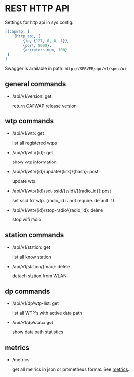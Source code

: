 REST HTTP API
=============

Settings for http api in sys.config:
```erlang
[{capwap, [
    {http_api, [
        {ip, {127, 0, 0, 1}},
        {port, 8000},
        {acceptors_num, 100}
 ]
]
```

Swagger is available in path: ```http://SERVER/api/v1/spec/ui```

general commands
----------------

* /api/v1/version: get

    return CAPWAP release version

wtp commands
---------------

* /api/v1/wtp: get

    list all registered wtps

* /api/v1/wtp/{id}: get

    show wtp information

* /api/v1/wtp/{id}/update/{link}/{hash}: post

    update wtp

* /api/v1/wtp/{id}/set-ssid/{ssid}/[{radio_id}]: post

    set ssid for wtp. (radio_id is not require. default: 1)

* /api/v1/wtp/{id}/stop-radio/{radio_id}: delete

    stop wifi radio

station commands
----------------

* /api/v1/station: get

    list all know station

* /api/v1/station/{mac}: delete

    detach station from WLAN

dp commands
-----------

* /api/v1/dp/wtp-list: get

    list all WTP's with active data path

* /api/v1/dp/stats: get

    show data path statistics

metrics
-------

* /metrics

    get all metrics in json or prometheus format. See [metrics](metrics.md).
